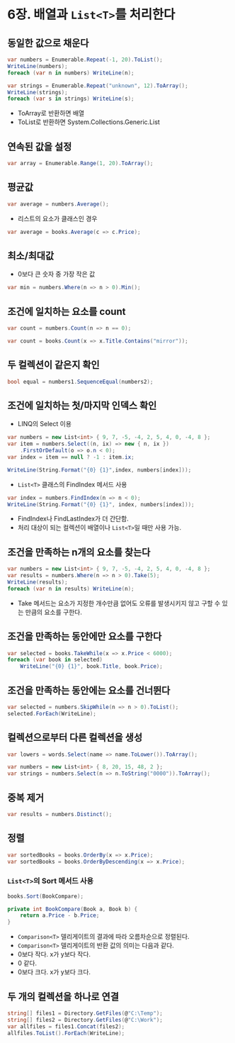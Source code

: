 # 6장. 배열과 `List<T>`를 처리한다

## 동일한 값으로 채운다

```cs
var numbers = Enumerable.Repeat(-1, 20).ToList();
WriteLine(numbers);
foreach (var n in numbers) WriteLine(n);

var strings = Enumerable.Repeat("unknown", 12).ToArray();
WriteLine(strings);
foreach (var s in strings) WriteLine(s);
```

* ToArray로 반환하면 배열
* ToList로 반환하면 System.Collections.Generic.List

## 연속된 값을 설정

```cs
var array = Enumerable.Range(1, 20).ToArray();
```

## 평균값

```cs
var average = numbers.Average();
```

* 리스트의 요소가 클래스인 경우

```cs
var average = books.Average(c => c.Price);
```

## 최소/최대값

* 0보다 큰 숫자 중 가장 작은 값

```cs
var min = numbers.Where(n => n > 0).Min();
```

## 조건에 일치하는 요소를 count

```cs
var count = numbers.Count(n => n == 0);
```

```cs
var count = books.Count(x => x.Title.Contains("mirror"));
```

## 두 컬렉션이 같은지 확인

```cs
bool equal = numbers1.SequenceEqual(numbers2);
```

## 조건에 일치하는 첫/마지막 인덱스 확인

* LINQ의 Select 이용

```cs
var numbers = new List<int> { 9, 7, -5, -4, 2, 5, 4, 0, -4, 8 };
var item = numbers.Select((n, ix) => new { n, ix })
    .FirstOrDefault(o => o.n < 0);
var index = item == null ? -1 : item.ix;

WriteLine(String.Format("{0} {1}",index, numbers[index]));
```

* `List<T>` 클래스의 FindIndex 메서드 사용

```cs
var index = numbers.FindIndex(n => n < 0);
WriteLine(String.Format("{0} {1}", index, numbers[index]));
```

* FindIndex나 FindLastIndex가 더 간단함.
* 처리 대상이 되는 컬렉션이 배열이나 `List<T>`일 때만 사용 가능.

## 조건을 만족하는 n개의 요소를 찾는다

```cs
var numbers = new List<int> { 9, 7, -5, -4, 2, 5, 4, 0, -4, 8 };
var results = numbers.Where(n => n > 0).Take(5);
WriteLine(results);
foreach (var n in results) WriteLine(n);
```

* Take 메서드는 요소가 지정한 개수만큼 없어도 오류를 발생시키지 않고 구할 수 있는 만큼의 요소를 구한다.

## 조건을 만족하는 동안에만 요소를 구한다

```cs
var selected = books.TakeWhile(x => x.Price < 6000);
foreach (var book in selected)
    WriteLine("{0} {1}", book.Title, book.Price);
```

## 조건을 만족하는 동안에는 요소를 건너뛴다

```cs
var selected = numbers.SkipWhile(n => n > 0).ToList();
selected.ForEach(WriteLine);
```

## 컬렉션으로부터 다른 컬렉션을 생성

```cs
var lowers = words.Select(name => name.ToLower()).ToArray();
```

```cs
var numbers = new List<int> { 8, 20, 15, 48, 2 };
var strings = numbers.Select(n => n.ToString("0000")).ToArray();
```

## 중복 제거

```cs
var results = numbers.Distinct();
```

## 정렬

```cs
var sortedBooks = books.OrderBy(x => x.Price);
var sortedBooks = books.OrderByDescending(x => x.Price);
```

### `List<T>`의 Sort 메서드 사용

```cs
books.Sort(BookCompare);

private int BookCompare(Book a, Book b) {
    return a.Price - b.Price;
}
```

* `Comparison<T>` 델리게이트의 결과에 따라 오름차순으로 정렬된다.
* `Comparison<T>` 델리게이트의 반환 값의 의미는 다음과 같다.
* 0보다 작다. x가 y보다 작다.
* 0 같다.
* 0보다 크다. x가 y보다 크다.

## 두 개의 컬렉션을 하나로 연결

```cs
string[] files1 = Directory.GetFiles(@"C:\Temp");
string[] files2 = Directory.GetFiles(@"C:\Work");
var allfiles = files1.Concat(files2);
allfiles.ToList().ForEach(WriteLine);
```
